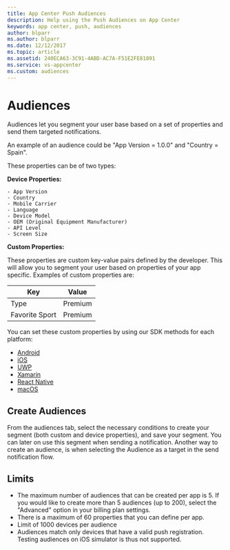 ```yaml
---
title: App Center Push Audiences
description: Help using the Push Audiences on App Center
keywords: app center, push, audiences
author: blparr
ms.author: blparr
ms.date: 12/12/2017
ms.topic: article
ms.assetid: 240ECA63-3C91-4ABD-AC7A-F51E2FE81891
ms.service: vs-appcenter
ms.custom: audiences
---
```



# Audiences

Audiences let you segment your user base based on a set of properties and send them targeted notifications.

An example of an audience could be "App Version = 1.0.0" and "Country = Spain".

These properties can be of two types:

**Device Properties:**

    - App Version
    - Country
    - Mobile Carrier
    - Language
    - Device Model
    - OEM (Original Equipment Manufacturer)
    - API Level
    - Screen Size

**Custom Properties:**

These properties are custom key-value pairs defined by the developer. This will allow you to segment your user based on properties of your app specific.
Examples of custom properties are:

| Key            | Value   |
| -------------- | ------- |
| Type           | Premium |
| Favorite Sport | Premium |


You can set these custom properties by using our SDK methods for each platform:

   - [Android](~/sdk/other-apis/android.md#use-custom-properties) 
   - [iOS](~/sdk/other-apis/ios.md#use-custom-properties)
   - [UWP](~/sdk/other-apis/uwp.md#use-custom-properties)
   - [Xamarin](~/sdk/other-apis/xamarin.md#use-custom-properties)
   - [React Native](~/sdk/other-apis/react-native.md#use-custom-properties)
   - [macOS](~/sdk/other-apis/macos.md#use-custom-properties)

## Create Audiences

From the audiences tab, select the necessary conditions to create your segment (both custom and device properties), and save your segment. You can later on use this segment when sending a notification.
Another way to create an audience, is when selecting the Audience as a target in the send notification flow.


## Limits

- The maximum number of audiences that can be created per app is 5. If you would like to create more than 5 audiences (up to 200), select the "Advanced" option in your billing plan settings.
- There is a maximum of 60 properties that you can define per app.
- Limit of 1000 devices per audience
- Audiences match only devices that have a valid push registration. Testing audiences on iOS simulator is thus not supported.
